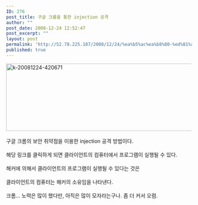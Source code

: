```yaml
---
ID: 276
post_title: 구글 크롬을 통한 injection 공격
author: ""
post_date: 2008-12-24 12:52:47
post_excerpt: ""
layout: post
permalink: 'http://52.78.225.187/2008/12/24/%ea%b5%ac%ea%b8%80-%ed%81%ac%eb%a1%ac%ec%9d%84-%ed%86%b5%ed%95%9c-injection-%ea%b3%b5%ea%b2%a9/'
published: true
---
```

<IMG class="alignnone size-full wp-image-457" title=k-20081224-420671 height=183 alt=k-20081224-420671 src="http://www.freeism.co.kr/wordpress/wp-content/uploads/2008/12/k-20081224-420671.png" width=570><BR><BR>구글 크롬의 보안 취약점을 이용한 injection 공격 방법이다.<BR><BR>해당 링크를 클릭하게 되면 클라이언트의 컴퓨터에서 프로그램이 실행될 수 있다.<BR><BR>해커에 의해서 클라이언트의 프로그램이 실행될 수 있다는 것은<BR><BR>클라이언트의 컴퓨터는 해커의 소유임을 나타낸다.<BR><BR>크롬... 노력은 많이 했다만, 아직은 많이 모자라는구나. 좀 더 커서 오렴.